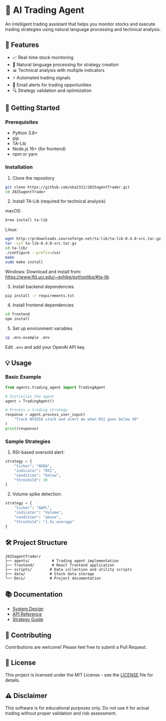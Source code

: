 # 🤖 AI Trading Agent

An intelligent trading assistant that helps you monitor stocks and execute trading strategies using natural language processing and technical analysis.

## 🌟 Features

- 📈 Real-time stock monitoring
- 🤖 Natural language processing for strategy creation
- 📊 Technical analysis with multiple indicators
- ⚡ Automated trading signals
- 📧 Email alerts for trading opportunities
- 🔍 Strategy validation and optimization

## 🚀 Getting Started

### Prerequisites

- Python 3.8+
- pip
- TA-Lib
- Node.js 16+ (for frontend)
- npm or yarn

### Installation

1. Clone the repository

```bash
git clone https://github.com/oba2311/2025agentTrader.git
cd 2025agentTrader
```

2. Install TA-Lib (required for technical analysis)

macOS:

```bash
brew install ta-lib
```

Linux:

```bash
wget http://prdownloads.sourceforge.net/ta-lib/ta-lib-0.4.0-src.tar.gz
tar -xzf ta-lib-0.4.0-src.tar.gz
cd ta-lib/
./configure --prefix=/usr
make
sudo make install
```

Windows:
Download and install from: https://www.lfd.uci.edu/~gohlke/pythonlibs/#ta-lib

3. Install backend dependencies

```bash
pip install -r requirements.txt
```

4. Install frontend dependencies

```bash
cd frontend
npm install
```

5. Set up environment variables

```bash
cp .env.example .env
```

Edit `.env` and add your OpenAI API key.

## 💡 Usage

### Basic Example

```python
from agents.trading_agent import TradingAgent

# Initialize the agent
agent = TradingAgent()

# Process a trading strategy
response = agent.process_user_input(
    "Track NVIDIA stock and alert me when RSI goes below 30"
)
print(response)
```

### Sample Strategies

1. RSI-based oversold alert:

```python
strategy = {
    "ticker": "NVDA",
    "indicator": "RSI",
    "condition": "below",
    "threshold": 30
}
```

2. Volume spike detection:

```python
strategy = {
    "ticker": "AAPL",
    "indicator": "Volume",
    "condition": "above",
    "threshold": "1.5x_average"
}
```

## 🛠️ Project Structure

```
2025agentTrader/
├── agents/          # Trading agent implementation
├── frontend/        # React frontend application
├── scripts/        # Data collection and utility scripts
├── data/           # Stock data storage
└── Docs/           # Project documentation
```

## 📚 Documentation

- [System Design](./Docs/system_design.md)
- [API Reference](./Docs/api_reference.md)
- [Strategy Guide](./Docs/strategy_guide.md)

## 🤝 Contributing

Contributions are welcome! Please feel free to submit a Pull Request.

## 📝 License

This project is licensed under the MIT License - see the [LICENSE](LICENSE) file for details.

## ⚠️ Disclaimer

This software is for educational purposes only. Do not use it for actual trading without proper validation and risk assessment.
